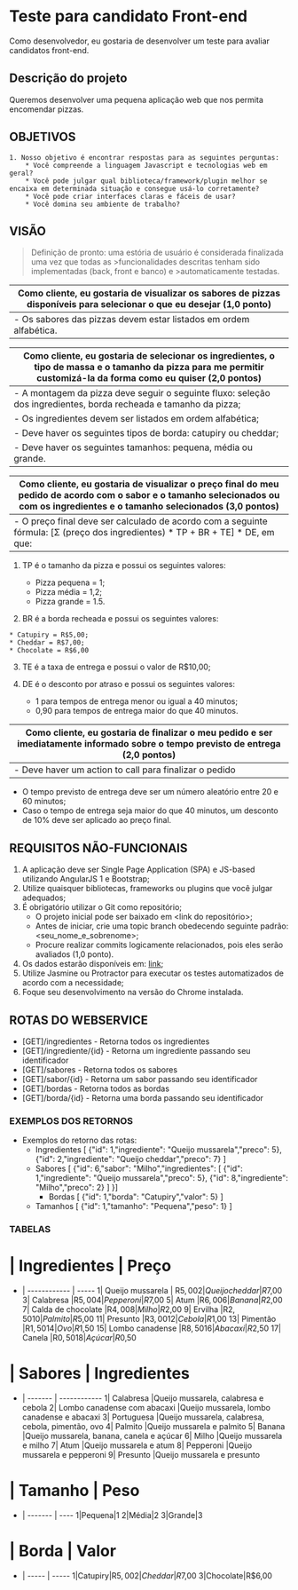 # Teste para candidato Front-end
Como desenvolvedor, eu gostaria de desenvolver um teste para avaliar candidatos front-end.

## Descrição do projeto
Queremos desenvolver uma pequena aplicação web que nos permita encomendar pizzas.
## OBJETIVOS
    1. Nosso objetivo é encontrar respostas para as seguintes perguntas:
        * Você compreende a linguagem Javascript e tecnologias web em geral?
        * Você pode julgar qual biblioteca/framework/plugin melhor se encaixa em determinada situação e consegue usá-lo corretamente?
        * Você pode criar interfaces claras e fáceis de usar?
        * Você domina seu ambiente de trabalho?
## VISÃO
>Definição de pronto: uma estória de usuário é considerada finalizada uma vez que todas as >funcionalidades descritas tenham sido implementadas (back, front e banco) e >automaticamente testadas.

|Como cliente, eu gostaria de visualizar os sabores de pizzas disponíveis para selecionar o que eu desejar (1,0 ponto)|
|-|
|- Os sabores das pizzas devem estar listados em ordem alfabética.|

|Como cliente, eu gostaria de selecionar os ingredientes, o tipo de massa e o tamanho da pizza para me permitir customizá-la da forma como eu quiser (2,0 pontos) |
|-|
|- A montagem da pizza deve seguir o seguinte fluxo: seleção dos ingredientes, borda recheada e tamanho da pizza;|
|- Os ingredientes devem ser listados em ordem alfabética;|
|- Deve haver os seguintes tipos de borda: catupiry ou cheddar;|
|- Deve haver os seguintes tamanhos: pequena, média ou grande.|

| Como cliente, eu gostaria de visualizar o preço final do meu pedido de acordo com o sabor e o tamanho selecionados ou com os ingredientes e o tamanho selecionados (3,0 pontos) |
|-|
|- O preço final deve ser calculado de acordo com a seguinte fórmula: [Σ (preço dos ingredientes) * TP + BR + TE] * DE, em que: 

 1. TP é o tamanho da pizza e possui os seguintes valores:

    * Pizza pequena = 1;
    * Pizza média = 1,2;
    * Pizza grande = 1.5.
 2.  BR é a borda recheada e possui os seguintes valores:

    * Catupiry = R$5,00;
    * Cheddar = R$7,00;
    * Chocolate = R$6,00
 3.  TE é a taxa de entrega e possui o valor de R$10,00;
 4. DE é o desconto por atraso e possui os seguintes valores:

    * 1 para tempos de entrega menor ou igual a 40 minutos;
    * 0,90 para tempos de entrega maior do que 40 minutos.
 	

|Como cliente, eu gostaria de finalizar o meu pedido e ser imediatamente informado sobre o tempo previsto de entrega (2,0 pontos)|
|-|
|- Deve haver um action to call para finalizar o pedido    
* O tempo previsto de entrega deve ser um número aleatório entre 20 e 60 minutos;
* Caso o tempo de entrega seja maior do que 40 minutos, um desconto de 10% deve ser aplicado ao preço final.

    
## REQUISITOS NÃO-FUNCIONAIS
1. A aplicação deve ser Single Page Application (SPA) e JS-based utilizando AngularJS 1 e Bootstrap;
2. Utilize quaisquer bibliotecas, frameworks ou plugins que você julgar adequados;
3. É obrigatório utilizar o Git como repositório;
    * O projeto inicial pode ser baixado em <link do repositório>;
    * Antes de iniciar, crie uma topic branch obedecendo seguinte padrão: <seu_nome_e_sobrenome>;
    * Procure realizar commits logicamente relacionados, pois eles serão avaliados (1,0 ponto).
4. Os dados estarão disponíveis em: [link](ssh://git@bitbucket.tecnomobile.com.br:7999/adc/frontend.git);
5. Utilize Jasmine ou Protractor para executar os testes automatizados de acordo com a necessidade;
6. Foque seu desenvolvimento na versão do Chrome instalada.

## ROTAS DO WEBSERVICE
* [GET]/ingredientes - Retorna todos os ingredientes
* [GET]/ingrediente/{id} - Retorna um ingrediente passando seu identificador
* [GET]/sabores - Retorna todos os sabores
* [GET]/sabor/{id} - Retorna um sabor passando seu identificador
* [GET]/bordas - Retorna todos as bordas
* [GET]/borda/{id} - Retorna uma borda passando seu identificador

### EXEMPLOS DOS RETORNOS
* Exemplos do retorno das rotas:
  * Ingredientes
  [
    {"id": 1,"ingrediente": "Queijo mussarela","preco": 5},
  {"id": 2,"ingrediente": "Queijo cheddar","preco": 7}
]
  * Sabores
  [
    {"id": 6,"sabor": "Milho","ingredientes": [
            {"id": 1,"ingrediente": "Queijo mussarela","preco": 5},
            {"id": 8,"ingrediente": "Milho","preco": 2}
        ]
    }]
    * Bordas
    [
    {"id": 1,"borda": "Catupiry","valor": 5}
    ]
  * Tamanhos
  [
    {"id": 1,"tamanho": "Pequena","peso": 1}
    ]

### TABELAS
 # | Ingredientes | Preço 
 - | ------------ | ----- 
1| Queijo mussarela |  R$5,00
2| Queijo cheddar  |R$7,00
3| Calabresa |R$5,00
4| Pepperoni |R$7,00
5| Atum  |R$6,00
6| Banana  |R$2,00
7| Calda de chocolate  |R$4,00
8| Milho |R$2,00
9| Ervilha |R$2,50
10|  Palmito |R$5,00
11|  Presunto  |R$3,00
12|  Cebola  |R$1,00
13|  Pimentão  |R$1,50
14|  Ovo |R$1,50
15|  Lombo canadense |R$8,50
16|  Abacaxi |R$2,50
17|  Canela  |R$0,50
18|  Açúcar  |R$0,50

 # | Sabores | Ingredientes 
 - | ------- | ------------ 
1| Calabresa |Queijo mussarela, calabresa e cebola
2| Lombo canadense com abacaxi |Queijo mussarela, lombo canadense e abacaxi
3| Portuguesa  |Queijo mussarela, calabresa, cebola, pimentão, ovo
4| Palmito |Queijo mussarela e palmito
5| Banana  |Queijo mussarela, banana, canela e açúcar
6| Milho |Queijo mussarela e milho
7| Atum  |Queijo mussarela e atum
8| Pepperoni |Queijo mussarela e pepperoni
9| Presunto  |Queijo mussarela e presunto

 # | Tamanho | Peso 
 - | ------- | ---- 
1|Pequena|1
2|Média|2
3|Grande|3

 # | Borda | Valor 
 - | ----- | ----- 
1|Catupiry|R$5,00
2|Cheddar|R$7,00
3|Chocolate|R$6,00